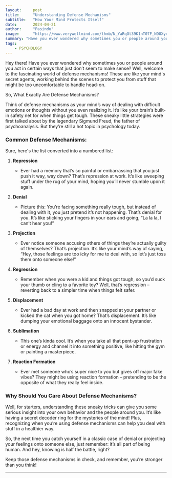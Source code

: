 ```yaml
---
layout:     post
title:      "Understanding Defense Mechanisms"
subtitle:   "How Your Mind Protects Itself"
date:       2024-04-21
author:     "Pasindu"
image:      "https://www.verywellmind.com/thmb/N_YaRqOt39K1nT07F_ND8Xyr9VI=/1500x0/filters:no_upscale():max_bytes(150000):strip_icc()/GettyImages-1783977542-18adab33cc254ad5a2db1f77dd32e21b.jpg"
summary: "Have you ever wondered why sometimes you or people around you act in certain ways that just don’t seem to make sense? Well, welcome to the fascinating world of defense mechanisms! These are like your mind's secret agents, working behind the scenes to protect you from stuff that might be too uncomfortable to handle head-on. "
tags:
    - PSYCHOLOGY
---
```


Hey there! Have you ever wondered why sometimes you or people around you act in certain ways that just don’t seem to make sense? Well, welcome to the fascinating world of defense mechanisms! These are like your mind's secret agents, working behind the scenes to protect you from stuff that might be too uncomfortable to handle head-on.

So, What Exactly Are Defense Mechanisms?

Think of defense mechanisms as your mind’s way of dealing with difficult emotions or thoughts without you even realizing it. It’s like your brain’s built-in safety net for when things get tough. These sneaky little strategies were first talked about by the legendary Sigmund Freud, the father of psychoanalysis. But they’re still a hot topic in psychology today.

### Common Defense Mechanisms:
Sure, here's the list converted into a numbered list:

1. **Repression**
   - Ever had a memory that’s so painful or embarrassing that you just push it way, way down? That’s repression at work. It’s like sweeping stuff under the rug of your mind, hoping you’ll never stumble upon it again.

2. **Denial**
   - Picture this: You’re facing something really tough, but instead of dealing with it, you just pretend it’s not happening. That’s denial for you. It’s like sticking your fingers in your ears and going, “La la la, I can’t hear you!”

3. **Projection**
   - Ever notice someone accusing others of things they’re actually guilty of themselves? That’s projection. It’s like your mind’s way of saying, “Hey, those feelings are too icky for me to deal with, so let’s just toss them onto someone else!”

4. **Regression**
   - Remember when you were a kid and things got tough, so you’d suck your thumb or cling to a favorite toy? Well, that’s regression – reverting back to a simpler time when things felt safer.

5. **Displacement**
   - Ever had a bad day at work and then snapped at your partner or kicked the cat when you got home? That’s displacement. It’s like dumping your emotional baggage onto an innocent bystander.

6. **Sublimation**
   - This one’s kinda cool. It’s when you take all that pent-up frustration or energy and channel it into something positive, like hitting the gym or painting a masterpiece.

7. **Reaction Formation**
   - Ever met someone who’s super nice to you but gives off major fake vibes? They might be using reaction formation – pretending to be the opposite of what they really feel inside.

### Why Should You Care About Defense Mechanisms?

Well, for starters, understanding these sneaky tricks can give you some serious insight into your own behavior and the people around you. It’s like having a secret decoder ring for the mysteries of the mind! Plus, recognizing when you’re using defense mechanisms can help you deal with stuff in a healthier way.

So, the next time you catch yourself in a classic case of denial or projecting your feelings onto someone else, just remember: it’s all part of being human. And hey, knowing is half the battle, right?

Keep those defense mechanisms in check, and remember, you’re stronger than you think!

---
